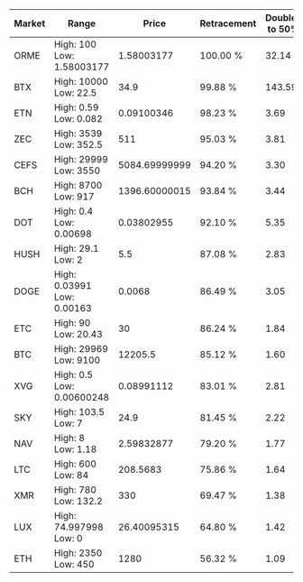 | Market | Range | Price| Retracement | Doubles to 50% |
| --- | --- | --- | --- | --- |
| ORME | High: 100<br />Low: 1.58003177 | 1.58003177 | 100.00 % | 32.14 |
| BTX | High: 10000<br />Low: 22.5 | 34.9 | 99.88 % | 143.59 |
| ETN | High: 0.59<br />Low: 0.082 | 0.09100346 | 98.23 % | 3.69 |
| ZEC | High: 3539<br />Low: 352.5 | 511 | 95.03 % | 3.81 |
| CEFS | High: 29999<br />Low: 3550 | 5084.69999999 | 94.20 % | 3.30 |
| BCH | High: 8700<br />Low: 917 | 1396.60000015 | 93.84 % | 3.44 |
| DOT | High: 0.4<br />Low: 0.00698 | 0.03802955 | 92.10 % | 5.35 |
| HUSH | High: 29.1<br />Low: 2 | 5.5 | 87.08 % | 2.83 |
| DOGE | High: 0.03991<br />Low: 0.00163 | 0.0068 | 86.49 % | 3.05 |
| ETC | High: 90<br />Low: 20.43 | 30 | 86.24 % | 1.84 |
| BTC | High: 29969<br />Low: 9100 | 12205.5 | 85.12 % | 1.60 |
| XVG | High: 0.5<br />Low: 0.00600248 | 0.08991112 | 83.01 % | 2.81 |
| SKY | High: 103.5<br />Low: 7 | 24.9 | 81.45 % | 2.22 |
| NAV | High: 8<br />Low: 1.18 | 2.59832877 | 79.20 % | 1.77 |
| LTC | High: 600<br />Low: 84 | 208.5683 | 75.86 % | 1.64 |
| XMR | High: 780<br />Low: 132.2 | 330 | 69.47 % | 1.38 |
| LUX | High: 74.997998<br />Low: 0 | 26.40095315 | 64.80 % | 1.42 |
| ETH | High: 2350<br />Low: 450 | 1280 | 56.32 % | 1.09 |
